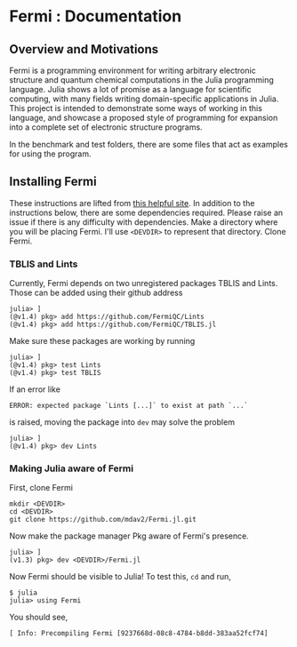 # Fermi : Documentation
## Overview and Motivations

Fermi is a programming environment for writing arbitrary electronic structure and quantum chemical computations in the Julia programming language. Julia shows a lot of promise as a language for scientific computing, with many fields writing domain-specific applications in Julia. This project is intended to demonstrate some ways of working in this language, and showcase a proposed style of programming for expansion into a complete set of electronic structure programs.

In the benchmark and test folders, there are some files that act as examples for using the program. 

## Installing Fermi
These instructions are lifted from [this helpful site](https://tlienart.github.io/pub/julia/dev-pkg.html). 
In addition to the instructions below, there are some dependencies required. Please raise an issue if there is any difficulty with dependencies.
Make a directory where you will be placing Fermi. I'll use `<DEVDIR>` to represent that directory. Clone Fermi.


### TBLIS and Lints
Currently, Fermi depends on two unregistered packages TBLIS and Lints. Those can be added using their github address
```
julia> ]
(@v1.4) pkg> add https://github.com/FermiQC/Lints
(@v1.4) pkg> add https://github.com/FermiQC/TBLIS.jl
```
Make sure these packages are working by running
```
julia> ]
(@v1.4) pkg> test Lints
(@v1.4) pkg> test TBLIS
```
If an error like
```
ERROR: expected package `Lints [...]` to exist at path `...`
```
is raised, moving the package into `dev` may solve the problem
```
julia> ]
(@v1.4) pkg> dev Lints
```
### Making Julia aware of Fermi
First, clone Fermi
```
mkdir <DEVDIR>
cd <DEVDIR>
git clone https://github.com/mdav2/Fermi.jl.git
```
Now make the package manager Pkg aware of Fermi's presence.
```
julia> ]
(v1.3) pkg> dev <DEVDIR>/Fermi.jl
```
Now Fermi should be visible to Julia! To test this, `cd` and run,
```
$ julia
julia> using Fermi
```
You should see,
```
[ Info: Precompiling Fermi [9237668d-08c8-4784-b8dd-383aa52fcf74]
```
